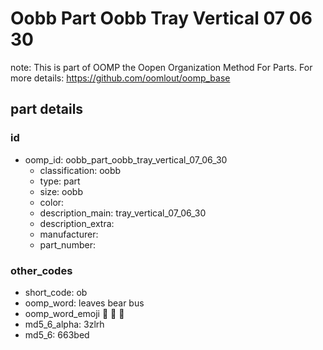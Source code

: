 # Oobb Part Oobb Tray Vertical 07 06 30  

note: This is part of OOMP the Oopen Organization Method For Parts. For more details: https://github.com/oomlout/oomp_base

##  part details





### id
* oomp_id: oobb_part_oobb_tray_vertical_07_06_30
  * classification: oobb
  * type: part
  * size: oobb
  * color: 
  * description_main: tray_vertical_07_06_30
  * description_extra: 
  * manufacturer: 
  * part_number: 

### other_codes
* short_code: ob
* oomp_word: leaves bear bus
* oomp_word_emoji :leaves: :bear: :bus:
* md5_6_alpha: 3zlrh
* md5_6: 663bed